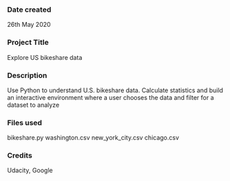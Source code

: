 ### Date created
26th May 2020

### Project Title
Explore US bikeshare data

### Description
Use Python to understand U.S. bikeshare data. Calculate statistics and build an interactive environment where a user chooses the data and filter for a dataset to analyze

### Files used
bikeshare.py washington.csv new_york_city.csv chicago.csv

### Credits
Udacity, Google

